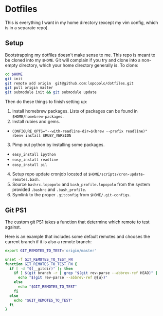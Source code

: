 Dotfiles
========

This is everything I want in my home directory (except my vim config, which
is in a separate repo).

Setup
-----
Bootstrapping my dotfiles doesn't make sense to me. This repo is meant to be cloned
into my `$HOME`. Git will complain if you try and clone into a non-empty directory,
which your home directory generally is. To clone:

```bash
cd $HOME
git init
git remote add origin  git@github.com:lopopolo/dotfiles.git
git pull origin master
git submodule init && git submodule update
```

Then do these things to finish setting up:

1.  Install homebrew packages. Lists of packages can be found in `$HOME/homebrew-packages`.
2.  Install rubies and gems.
  * `CONFIGURE_OPTS="--with-readline-dir=$(brew --prefix readline)" rbenv install $RUBY_VERSION`
3.  Pimp out python by installing some packages.
  *  `easy_install ipython`
  *  `easy_install readline`
  *  `easy_install pil`
4. Setup repo update cronjob located at `$HOME/scripts/cron-update-remotes.bash`.
5. Source `bashrc.lopopolo` and `bash_profile.lopopolo` from the system provided `.bashrc`
   and `.bash_profile`.
6. Symlink to the proper `.gitconfig` from `$HOME/.git-configs`.

Git PS1
-------
The custom git PS1 takes a function that determine which remote to test against.

Here is an example that includes some default remotes and chooses the current
branch if it is also a remote branch:

```bash
export GIT_REMOTES_TO_TEST='origin/master'

unset -f GIT_REMOTES_TO_TEST_FN
function GIT_REMOTES_TO_TEST_FN {
  if [ -d "$(__gitdir)" ]; then
    if [ $(git branch -r | grep "$(git rev-parse --abbrev-ref HEAD)" | wc -l) != 0 ]; then
      echo "$(git rev-parse --abbrev-ref @{u})"
    else
      echo "$GIT_REMOTES_TO_TEST"
    fi
  else
    echo "$GIT_REMOTES_TO_TEST"
  fi
}
```

